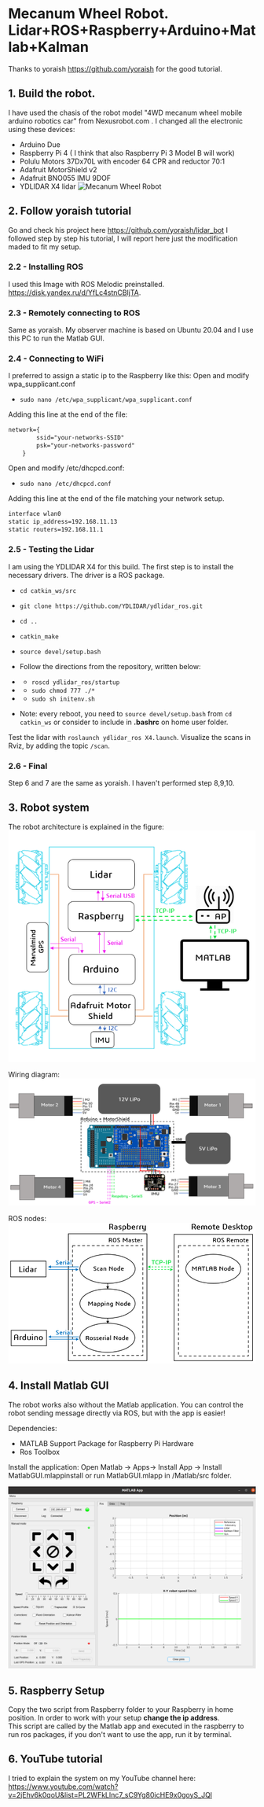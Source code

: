 ﻿
# Mecanum Wheel Robot.  Lidar+ROS+Raspberry+Arduino+Matlab+Kalman 

Thanks to yoraish https://github.com/yoraish for the good tutorial. 

## 1. Build the robot.

I have used the chasis of the robot model "4WD mecanum wheel mobile arduino robotics car" from Nexusrobot.com . I changed all the electronic using these devices: 
* Arduino Due
* Raspberry Pi 4 ( I think that also Raspberry Pi 3 Model B will work)
* Polulu Motors 37Dx70L with encoder 64 CPR and reductor 70:1
* Adafruit MotorShield v2
* Adafruit BNO055 IMU 9DOF
* YDLIDAR X4 lidar
![Mecanum Wheel Robot](/Images/robot.png)
## 2. Follow yoraish  tutorial
Go and check his project here https://github.com/yoraish/lidar_bot
I followed step by step his tutorial, I will report here just the modification maded to fit my setup.

### 2.2 - Installing ROS
I used this Image with ROS Melodic preinstalled. 
https://disk.yandex.ru/d/YfLc4stnCBljTA.

### 2.3 - Remotely connecting to ROS
Same as yoraish. My observer machine is based on Ubuntu 20.04 and I use this PC to run the Matlab GUI.

### 2.4 - Connecting to WiFi
I preferred to assign a static ip to the Raspberry like this:
Open and modify wpa_supplicant.conf
-  `sudo nano /etc/wpa_supplicant/wpa_supplicant.conf`

Adding this line at the end of the file:

    network={
            ssid="your-networks-SSID"
            psk="your-networks-password"
        }
Open and modify /etc/dhcpcd.conf:

-  `sudo nano /etc/dhcpcd.conf`

Adding this line at the end of the file matching your network setup. 

    interface wlan0
    static ip_address=192.168.11.13
    static routers=192.168.11.1
    
### 2.5 - Testing the Lidar
I am using the YDLIDAR X4 for this build. The first step is to install the necessary drivers. The driver is a ROS package.

-   `cd catkin_ws/src`
    
-   `git clone https://github.com/YDLIDAR/ydlidar_ros.git`
    
-   `cd ..`
    
-   `catkin_make`
    
-   `source devel/setup.bash`
    
-   Follow the directions from the repository, written below:
    
-   -   `roscd ydlidar_ros/startup`
-   -   `sudo chmod 777 ./*`
-   -   `sudo sh initenv.sh`
-   Note: every reboot, you need to `source devel/setup.bash` from `cd catkin_ws` or consider to include in **.bashrc** on home user folder.
    

Test the lidar with `roslaunch ydlidar_ros X4.launch`. Visualize the scans in Rviz, by adding the topic `/scan`.

### 2.6 - Final
Step 6 and 7 are the same as yoraish. I haven't performed step 8,9,10.

## 3. Robot system
The robot architecture is explained in the figure:
![system](/Images/system.png)

Wiring diagram:
![diagram](/Images/connection.png)

ROS nodes:
![ros](/Images/ros.png)

## 4. Install Matlab GUI
The robot works also without the Matlab application. You can control the robot sending message directly via ROS, but with the app is easier! 

Dependencies:
 - MATLAB Support Package for Raspberry Pi Hardware
 - Ros Toolbox
 
Install the application:
Open Matlab -> Apps-> Install App -> Install MatlabGUI.mlappinstall
or run MatlabGUI.mlapp in /Matlab/src folder. 

![matlab](/Images/gui.png)


## 5. Raspberry Setup
Copy the two script from Raspberry folder to your Raspberry in home position. 
In order to work with your setup **change the ip address**.  
This script are called by the Matlab app and executed in the raspberry to run ros packages, if you don't want to use the app, run it by terminal.

## 6. YouTube tutorial
I tried to explain the system on my YouTube channel here:
https://www.youtube.com/watch?v=2jEhv6k0qoU&list=PL2WFkLlnc7_sC9Yg80icHE9x0goyS_JQl



